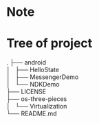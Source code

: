 # Note

# Tree of project
.
├── android<br/>
│   ├── HelloState<br/>
│   ├── MessengerDemo<br/>
│   └── NDKDemo<br/>
├── LICENSE<br/>
├── os-three-pieces<br/>
│   └── Virtualization<br/>
└── README.md<br/>

